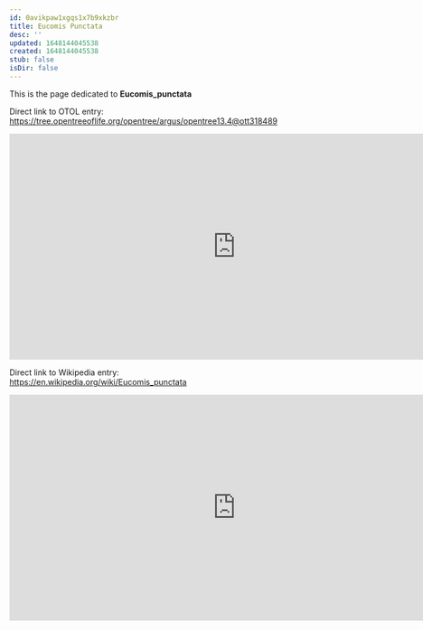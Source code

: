 ```yaml
---
id: 0avikpaw1xgqs1x7b9xkzbr
title: Eucomis Punctata
desc: ''
updated: 1648144045538
created: 1648144045538
stub: false
isDir: false
---
```

This is the page dedicated to **Eucomis_punctata**


Direct link to OTOL entry: https://tree.opentreeoflife.org/opentree/argus/opentree13.4@ott318489



<html>
    <body>
    <iframe src="https://tree.opentreeoflife.org/opentree/argus/opentree13.4@ott318489"
    width="800" height="400" frameborder="0" allowfullscreen> </iframe>
    </body>
</html>
    


Direct link to Wikipedia entry: https://en.wikipedia.org/wiki/Eucomis_punctata



<html>
    <body>
    <iframe src="https://en.wikipedia.org/wiki/Eucomis_punctata"
    width="800" height="400" frameborder="0" allowfullscreen> </iframe>
    </body>
</html>
    
